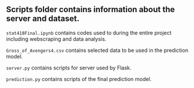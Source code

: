 ## Scripts folder contains information about the server and dataset.

`stat418Final.ipynb` contains codes used to during the entire project including webscraping and data analysis.

`Gross_of_Avengers4.csv` contains selected data to be used in the prediction model.

`server.py` contains scripts for server used by Flask.

`prediction.py` contains scripts of the final prediction model.
